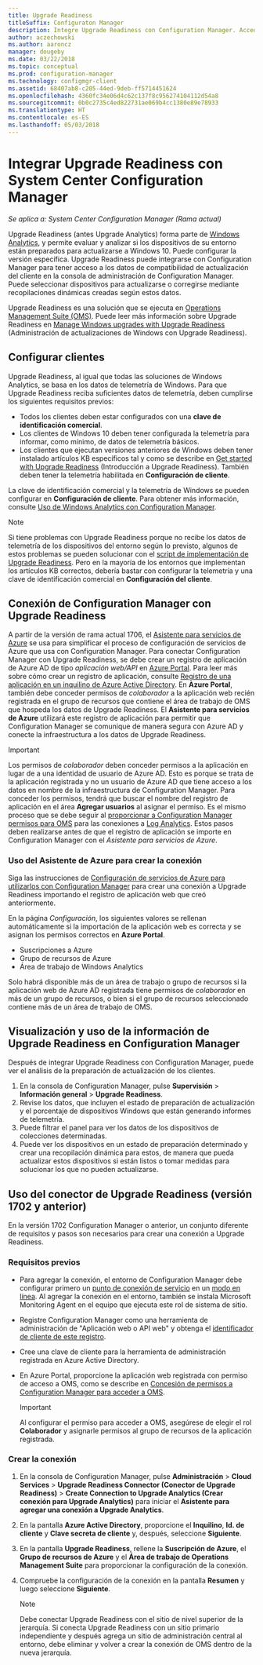 ```yaml
---
title: Upgrade Readiness
titleSuffix: Configuraton Manager
description: Integre Upgrade Readiness con Configuration Manager. Acceda a datos de compatibilidad de actualización en su consola de administración. Seleccione dispositivos para su actualización o corrección.
author: aczechowski
ms.author: aaroncz
manager: dougeby
ms.date: 03/22/2018
ms.topic: conceptual
ms.prod: configuration-manager
ms.technology: configmgr-client
ms.assetid: 68407ab8-c205-44ed-9deb-ff5714451624
ms.openlocfilehash: 4360fc34e06d4c62c137f8c956274104112d54a8
ms.sourcegitcommit: 0b0c2735c4ed822731ae069b4cc1380e89e78933
ms.translationtype: HT
ms.contentlocale: es-ES
ms.lasthandoff: 05/03/2018
---
```

# <a name="integrate-upgrade-readiness-with-system-center-configuration-manager"></a>Integrar Upgrade Readiness con System Center Configuration Manager

*Se aplica a: System Center Configuration Manager (Rama actual)*

Upgrade Readiness (antes Upgrade Analytics) forma parte de [Windows Analytics](https://www.microsoft.com/WindowsForBusiness/windows-analytics), y permite evaluar y analizar si los dispositivos de su entorno están preparados para actualizarse a Windows 10. Puede configurar la versión específica. Upgrade Readiness puede integrarse con Configuration Manager para tener acceso a los datos de compatibilidad de actualización del cliente en la consola de administración de Configuration Manager. Puede seleccionar dispositivos para actualizarse o corregirse mediante recopilaciones dinámicas creadas según estos datos.

Upgrade Readiness es una solución que se ejecuta en [Operations Management Suite (OMS)](/azure/operations-management-suite/operations-management-suite-overview). Puede leer más información sobre Upgrade Readiness en [Manage Windows upgrades with Upgrade Readiness](/windows/deployment/upgrade/manage-windows-upgrades-with-upgrade-readiness) (Administración de actualizaciones de Windows con Upgrade Readiness).

<!--
>[!WARNING]
>For Upgrade Readiness to function within Configuration Manager, you must upgrade to Configuration Manager version 1802. The Upgrade Readiness Connector will no longer function in Configuration Manager versions earlier than 1802. 
SMS.507205 Pulled 4/5/18 -->


## <a name="configure-clients"></a>Configurar clientes

Upgrade Readiness, al igual que todas las soluciones de Windows Analytics, se basa en los datos de telemetría de Windows. Para que Upgrade Readiness reciba suficientes datos de telemetría, deben cumplirse los siguientes requisitos previos:

- Todos los clientes deben estar configurados con una **clave de identificación comercial**. 
- Los clientes de Windows 10 deben tener configurada la telemetría para informar, como mínimo, de datos de telemetría básicos.
-  Los clientes que ejecutan versiones anteriores de Windows deben tener instalado artículos KB específicos tal y como se describe en [Get started with Upgrade Readiness](/windows/deployment/upgrade/upgrade-readiness-get-started#deploy-the-compatibility-update-and-related-kbs) (Introducción a Upgrade Readiness). También deben tener la telemetría habilitada en **Configuración de cliente**.

La clave de identificación comercial y la telemetría de Windows se pueden configurar en **Configuración de cliente**. Para obtener más información, consulte [Uso de Windows Analytics con Configuration Manager](../monitor-windows-analytics.md).

>[!NOTE]
>Si tiene problemas con Upgrade Readiness porque no recibe los datos de telemetría de los dispositivos del entorno según lo previsto, algunos de estos problemas se pueden solucionar con el [script de implementación de Upgrade Readiness](/windows/deployment/upgrade/upgrade-readiness-deployment-script). Pero en la mayoría de los entornos que implementan los artículos KB correctos, debería bastar con configurar la telemetría y una clave de identificación comercial en **Configuración del cliente**.

## <a name="connect-configuration-manager-to-upgrade-readiness"></a>Conexión de Configuration Manager con Upgrade Readiness

A partir de la versión de rama actual 1706, el [Asistente para servicios de Azure](../../../servers/deploy/configure/azure-services-wizard.md) se usa para simplificar el proceso de configuración de servicios de Azure que usa con Configuration Manager. Para conectar Configuration Manager con Upgrade Readiness, se debe crear un registro de aplicación de Azure AD de tipo *aplicación web/API* en [Azure Portal](https://portal.azure.com). Para leer más sobre cómo crear un registro de aplicación, consulte [Registro de una aplicación en un inquilino de Azure Active Directory](/azure/active-directory/active-directory-app-registration). En **Azure Portal**, también debe conceder permisos de *colaborador* a la aplicación web recién registrada en el grupo de recursos que contiene el área de trabajo de OMS que hospeda los datos de Upgrade Readiness. El **Asistente para servicios de Azure** utilizará este registro de aplicación para permitir que Configuration Manager se comunique de manera segura con Azure AD y conecte la infraestructura a los datos de Upgrade Readiness.

>[!IMPORTANT]
>Los permisos de *colaborador* deben conceder permisos a la aplicación en lugar de a una identidad de usuario de Azure AD. Esto es porque se trata de la aplicación registrada y no un usuario de Azure AD que tiene acceso a los datos en nombre de la infraestructura de Configuration Manager. Para conceder los permisos, tendrá que buscar el nombre del registro de aplicación en el área **Agregar usuarios** al asignar el permiso. Es el mismo proceso que se debe seguir al [proporcionar a Configuration Manager permisos para OMS](https://docs.microsoft.com/azure/log-analytics/log-analytics-sccm#provide-configuration-manager-with-permissions-to-oms) para las conexiones a [Log Analytics](https://docs.microsoft.com/azure/log-analytics/log-analytics-sccm). Estos pasos deben realizarse antes de que el registro de aplicación se importe en Configuration Manager con el *Asistente para servicios de Azure*.

### <a name="use-the-azure-wizard-to-create-the-connection"></a>Uso del Asistente de Azure para crear la conexión

Siga las instrucciones de [Configuración de servicios de Azure para utilizarlos con Configuration Manager](../../../servers/deploy/configure/azure-services-wizard.md) para crear una conexión a Upgrade Readiness importando el registro de aplicación web que creó anteriormente. 

En la página *Configuración*, los siguientes valores se rellenan automáticamente si la importación de la aplicación web es correcta y se asignan los permisos correctos en **Azure Portal**. 
-  Suscripciones a Azure
-  Grupo de recursos de Azure
-  Área de trabajo de Windows Analytics

Solo habrá disponible más de un área de trabajo o grupo de recursos si la aplicación web de Azure AD registrada tiene permisos de *colaborador* en más de un grupo de recursos, o bien si el grupo de recursos seleccionado contiene más de un área de trabajo de OMS.
 
## <a name="view-and-use-upgrade-readiness-information-in-configuration-manager"></a>Visualización y uso de la información de Upgrade Readiness en Configuration Manager

Después de integrar Upgrade Readiness con Configuration Manager, puede ver el análisis de la preparación de actualización de los clientes.

1. En la consola de Configuration Manager, pulse **Supervisión** > **Información general** > **Upgrade Readiness**.
2. Revise los datos, que incluyen el estado de preparación de actualización y el porcentaje de dispositivos Windows que están generando informes de telemetría.
3. Puede filtrar el panel para ver los datos de los dispositivos de colecciones determinadas.
4. Puede ver los dispositivos en un estado de preparación determinado y crear una recopilación dinámica para estos, de manera que pueda actualizar estos dispositivos si están listos o tomar medidas para solucionar los que no pueden actualizarse.

## <a name="using-the-upgrade-readiness-connector-version-1702-and-earlier"></a>Uso del conector de Upgrade Readiness (versión 1702 y anterior)

En la versión 1702 Configuration Manager o anterior, un conjunto diferente de requisitos y pasos son necesarios para crear una conexión a Upgrade Readiness.

### <a name="prerequisites"></a>Requisitos previos

- Para agregar la conexión, el entorno de Configuration Manager debe configurar primero un [punto de conexión de servicio](/sccm/core/servers/deploy/configure/about-the-service-connection-point) en un [modo en línea](https://azure.microsoft.com/documentation/articles/resource-group-create-service-principal-portal/). Al agregar la conexión en el entorno, también se instala Microsoft Monitoring Agent en el equipo que ejecuta este rol de sistema de sitio.
- Registre Configuration Manager como una herramienta de administración de "Aplicación web o API web" y obtenga el [identificador de cliente de este registro](https://azure.microsoft.com/documentation/articles/active-directory-integrating-applications/).
- Cree una clave de cliente para la herramienta de administración registrada en Azure Active Directory.
- En Azure Portal, proporcione la aplicación web registrada con permiso de acceso a OMS, como se describe en [Concesión de permisos a Configuration Manager para acceder a OMS](https://azure.microsoft.com/documentation/articles/log-analytics-sccm/#provide-configuration-manager-with-permissions-to-oms).

    > [!IMPORTANT]
    > Al configurar el permiso para acceder a OMS, asegúrese de elegir el rol **Colaborador** y asignarle permisos al grupo de recursos de la aplicación registrada.

### <a name="create-the-connection"></a>Crear la conexión

1.  En la consola de Configuration Manager, pulse **Administración** > **Cloud Services** > **Upgrade Readiness Connector (Conector de Upgrade Readiness)** > **Create Connection to Upgrade Analytics (Crear conexión para Upgrade Analytics)** para iniciar el **Asistente para agregar una conexión a Upgrade Analytics**.
3.  En la pantalla **Azure Active Directory**, proporcione el **Inquilino**, **Id. de cliente** y **Clave secreta de cliente** y, después, seleccione **Siguiente**.
4.  En la pantalla **Upgrade Readiness**, rellene la **Suscripción de Azure**, el **Grupo de recursos de Azure** y el **Área de trabajo de Operations Management Suite** para proporcionar la configuración de la conexión.
5.  Compruebe la configuración de la conexión en la pantalla **Resumen** y luego seleccione **Siguiente**.

    > [!NOTE]
    > Debe conectar Upgrade Readiness con el sitio de nivel superior de la jerarquía. Si conecta Upgrade Readiness con un sitio primario independiente y después agrega un sitio de administración central al entorno, debe eliminar y volver a crear la conexión de OMS dentro de la nueva jerarquía.
